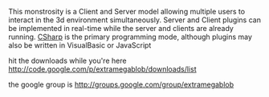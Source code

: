 This monstrosity is a Client and Server model allowing multiple users to interact in the 3d environment simultaneously.  Server and Client plugins can be implemented in real-time while the server and clients are already running. [CSharp](CSharp.md) is the primary programming mode, although plugins may also be written in VisualBasic or JavaScript

hit the downloads while you're here http://code.google.com/p/extramegablob/downloads/list

the google group is http://groups.google.com/group/extramegablob